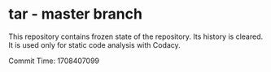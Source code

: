 # tar - master branch

This repository contains frozen state of the repository.
Its history is cleared. It is used only for static code
analysis with Codacy.

Commit Time: 1708407099